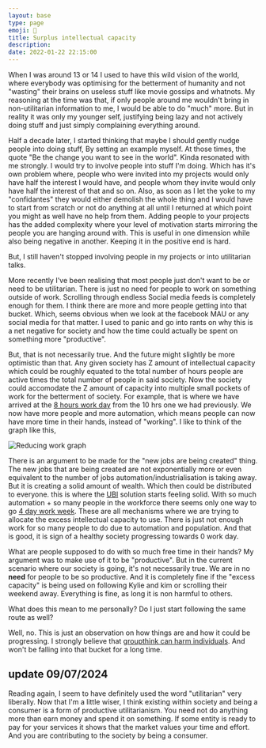 ```yaml
---
layout: base
type: page
emoji: 🧠
title: Surplus intellectual capacity
description: 
date: 2022-01-22 22:15:00
---
```


When I was around 13 or 14 I used to have this wild vision of the world, where everybody was optimising for the betterment of humanity and not "wasting" their brains on useless stuff like movie gossips and whatnots. My reasoning at the time was that, if only people around me wouldn't bring in non-utilitarian information to me, I would be able to do "much" more. But in reality it was only my younger self, justifying being lazy and not actively doing stuff and just simply complaining everything around.

Half a decade later, I started thinking that maybe I should gently nudge people into doing stuff, By setting an example myself. At those times, the quote "Be the change you want to see in the world". Kinda resonated with me strongly. I would try to involve people into stuff I'm doing. Which has it's own problem where, people who were invited into my projects would only have half the interest I would have, and people whom they invite would only have half the interest of that and so on. Also, as soon as I let the yoke to my "confidantes" they would either demolish the whole thing and I would have to start from scratch or not do anything at all until I returned at which point you might as well have no help from them. Adding people to your projects has the added complexity where your level of motivation starts mirroring the people you are hanging around with. This is useful in one dimension while also being negative in another. Keeping it in the positive end is hard.

But, I still haven't stopped involving people in my projects or into utilitarian talks. 

More recently I've been realising that most people just don't want to be or need to be utilitarian. There is just no need for people to work on something outside of work. Scrolling through endless Social media feeds is completely enough for them. I think there are more and more people getting into that bucket. Which, seems obvious when we look at the facebook MAU or any social media for that matter. I used to panic and go into rants on why this is a net negative for society and how the time could actually be spent on something more "productive".

But, that is not necessarily true. And the future might slightly be more optimistic than that.
Any given society has Z amount of intellectual capacity which could be roughly equated to the total number of hours people are active times the total number of people in said society.
Now the society could accomodate the Z amount of capacity into multiple small pockets of work for the betterment of society. For example, that is where we have arrived at the [8 hours work day](https://en.wikipedia.org/wiki/Eight-hour_day) from the 10 hrs one we had previously. We now have more people and more automation, which means people can now have more time in their hands, instead of "working". I like to think of the graph like this,

![Reducing work graph](/assets/images/work.jpeg)

There is an argument to be made for the "new jobs are being created" thing. The new jobs that are being created are not exponentially more or even equivalent to the number of jobs automation/industrialisation is taking away. But it is creating a solid amount of wealth. Which then could be distributed to everyone. this is where the [UBI](https://en.wikipedia.org/wiki/Universal_basic_income) solution starts feeling solid. With so much automation + so many people in the workforce there seems only one way to go [4 day work week](https://en.wikipedia.org/wiki/Four-day_workweek). These are all mechanisms where we are trying to allocate the excess intellectual capacity to use. There is just not enough work for so many people to do due to automation and population. And that is good, it is sign of a healthy society progressing towards 0 work day.

What are people supposed to do with so much free time in their hands? My argument was to make use of it to be "productive". But in the current scenario where our society is going, it's not necessarily true. We are in no __need__ for people to be so productive. And it is completely fine if the "excess capacity" is being used on following Kylie and kim or scrolling their weekend away. Everything is fine, as long it is non harmful to others. 

What does this mean to me personally? Do I just start following the same route as well? 

Well, no. This is just an observation on how things are and how it could be progressing. I strongly believe that [groupthink can harm individuals](https://thomasprosser.substack.com/p/dont-be-ideological). And won't be falling into that bucket for a long time.


## update 09/07/2024

Reading again, I seem to have definitely used the word "utilitarian" very liberally. Now that I'm a little wiser, I think existing within society and being a consumer is a form of productive utilitarianism. You need not do anything more than earn money and spend it on something. If some entity is ready to pay for your services it shows that the market values your time and effort. And you are contributing to the society by being a consumer.